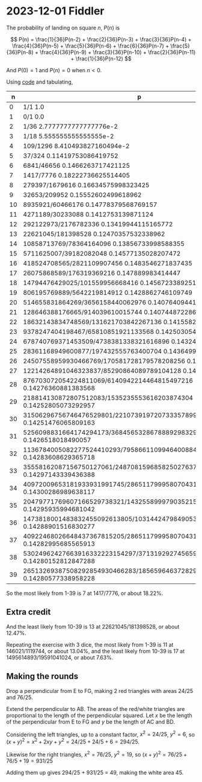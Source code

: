 2023-12-01 Fiddler
==================
The probability of landing on square $n$, $P(n)$ is

$$ P(n) = \frac{1}{36}P(n-2) + \frac{2}{36}P(n-3) + \frac{3}{36}P(n-4) + \frac{4}{36}P(n-5) + \frac{5}{36}P(n-6) + \frac{6}{36}P(n-7) + \frac{5}{36}P(n-8) + \frac{4}{36}P(n-9) + \frac{3}{36}P(n-10) + \frac{2}{36}P(n-11) + \frac{1}{36}P(n-12) $$

And $P(0) = 1$ and $P(n) = 0$ when $n < 0$.

Using [code](20231201.hs) and tabulating,

|n|p|
|-|-|
|0|1/1 1.0|
|1|0/1 0.0|
|2|1/36 2.7777777777777776e-2|
|3|1/18 5.555555555555555e-2|
|4|109/1296 8.410493827160494e-2|
|5|37/324 0.11419753086419752|
|6|6841/46656 0.1466263717421125|
|7|1417/7776 0.18222736625514405|
|8|279397/1679616 0.16634575998323425|
|9|32653/209952 0.15552602499618962|
|10|8935921/60466176 0.14778379568769157|
|11|4271189/30233088 0.1412753139871124|
|12|292122973/2176782336 0.13419944115165772|
|13|22621045/181398528 0.12470357532338962|
|14|10858713769/78364164096 0.13856733998588355|
|15|5711625007/39182082048 0.14577135028207472|
|16|418524708565/2821109907456 0.1483546271837435|
|17|26075868589/176319369216 0.147889983414447|
|18|14794476429025/101559956668416 0.14567233892514958|
|19|806195769889/5642219814912 0.1428862746109749|
|20|514655831864269/3656158440062976 0.14076409441802096|
|21|128646388176665/914039610015744 0.14074487228671537|
|22|18632143834748569/131621703842267136 0.1415582938895622|
|23|9378247404198467/65810851921133568 0.14250305429015225|
|24|678740769371453509/4738381338321616896 0.14324317122434693|
|25|28361168949600877/197432555763400704 0.14364991042099634|
|26|24507558959930466769/170581728179578208256 0.1436704811322487|
|27|12214264891046323837/85290864089789104128 0.14320718896912427|
|28|876703072054224811069/6140942214464815497216 0.14276360881383568|
|29|218814130872807512083/1535235553616203874304 0.14252805073292957|
|30|31506296756746476529801/221073919720733357899776 0.14251476065809163|
|31|5256098831664174294173/36845653286788892983296 0.1426518018490057|
|32|1136784005082277524410293/7958661109946400884391936 0.14283608629365718|
|33|35558162087156750127061/248708159685825027637248 0.14297143339436388|
|34|40972009653181933931991745/286511799958070431838109696 0.14300286989638117|
|35|20479771769607166529738321/143255899979035215919054848 0.14295935994681042|
|36|1473818001483832455092613805/10314424798490535546171949056 0.14288901516830277|
|37|40922468026648437367815205/286511799958070431838109696 0.14282995685565913|
|38|53024962427663916332223154297/371319292745659279662190166016 0.14280152812847288|
|39|26513269387508292854930466283/185659646372829639831095083008 0.14280577338958228|

So the most likely from 1-39 is 7 at 1417/7776, or about 18.22%.

Extra credit
------------
And the least likely from 10-39 is 13 at 22621045/181398528, or about 12.47%.

Repeating the exercise with 3 dice, the most likely from 1-39 is
11 at 146021/1119744, or about 13.04%, and the least likely from 10-39 is
17 at 1495614893/19591041024, or about 7.63%.

Making the rounds
-----------------
Drop a perpendicular from E to FG, making 2 red triangles with areas
24/25 and 76/25.

Extend the perpendicular to AB.  The areas of the red/white triangles
are proportional to the length of the perpendicular squared.  Let $x$ be
the length of the perpendicular from E to FG and $y$ be the length of
AC and BD.

Considering the left triangles, up to a constant factor, $x^2 = 24/25$,
$y^2 = 6$, so $(x+y)^2 = x^2 + 2xy + y^2 = 24/25 + 24/5 + 6 = 294/25$.

Likewise for the right triangles, $x^2 = 76/25$, $y^2 = 19$, so
$(x+y)^2 = 76/25 + 76/5 + 19 = 931/25$

Adding them up gives 294/25 + 931/25 = 49, making the white area 45.
